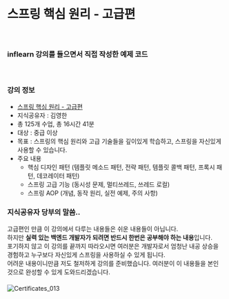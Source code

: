 
# 스프링 핵심 원리 - 고급편
　  
### **inflearn 강의를 들으면서 직접 작성한 예제 코드**
　  
### 강의 정보
- [스프링 핵심 원리 - 고급편][link_001_lecture_url]
- 지식공유자 : 김영한
- 총 125개 수업, 총 16시간 41분
- 대상 : 중급 이상
- 목표 : 스프링의 핵심 원리와 고급 기술들을 깊이있게 학습하고, 스프링을 자신있게 사용할 수 있습니다.
- 주요 내용
  - 핵심 디자인 패턴 (템플릿 메소드 패턴, 전략 패턴, 템플릿 콜백 패턴, 프록시 패턴, 데코레이터 패턴)
  - 스프링 고급 기능 (동시성 문제, 멀티쓰레드, 쓰레드 로컬)
  - 스프링 AOP (개념, 동작 원리, 실전 예제, 주의 사항)
　  

### 지식공유자 당부의 말씀..
고급편인 만큼 이 강의에서 다루는 내용들은 쉬운 내용들이 아닙니다.  
하지만 **실력 있는 백엔드 개발자가 되려면 반드시 한번은 공부해야 하는 내용**입니다.  
포기하지 않고 이 강의를 끝까지 따라오시면 여러분은 개발자로서 엄청난 내공 상승을 경험하고 누구보다 자신있게 스프링을 사용하실 수 있게 됩니다.  
어려운 내용이니만큼 저도 철저하게 강의를 준비했습니다. 여러분이 이 내용들을 본인 것으로 완성할 수 있게 도와드리겠습니다.  
　  
![Certificates_013](https://github.com/nimkoes/nimkoes.github.io/blob/master/assets/img/aboutme/certificates_013.png?raw=true "certificates_013")

[link_001_lecture_url]:https://www.inflearn.com/course/%EC%8A%A4%ED%94%84%EB%A7%81-%ED%95%B5%EC%8B%AC-%EC%9B%90%EB%A6%AC-%EA%B3%A0%EA%B8%89%ED%8E%B8#

